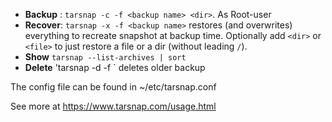  - **Backup** : `tarsnap -c -f <backup name> <dir>`. As Root-user
 - **Recover**: `tarsnap -x -f <backup name>` restores (and overwrites) everything to recreate snapshot at backup time. Optionally add `<dir>` or `<file>` to just restore a file or a dir (without leading `/`).
 - **Show** `tarsnap --list-archives | sort`
 - **Delete** 'tarsnap -d -f <backup name>` deletes older backup

The config file can be found in ~/etc/tarsnap.conf


See more at https://www.tarsnap.com/usage.html

